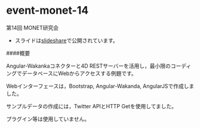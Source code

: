 # event-monet-14
第14回 MONET研究会

* スライドは[slideshare](http://www.slideshare.net/kmiyako/monet-14)で公開されています。

####概要

Angular-Wakankaコネクターと4D RESTサーバーを活用し，最小限のコーディングでデータベースにWebからアクセスする例題です。

Webインターフェースは，Bootstrap, Angular-Wakanda, AngularJSで作成しました。

サンプルデータの作成には，Twitter APIとHTTP Getを使用してました。

プラグイン等は使用していません。
